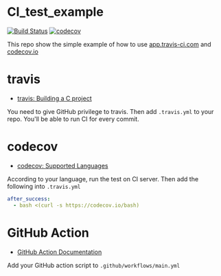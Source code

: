 # CI_test_example

[![Build Status](https://api.travis-ci.com/evshary/CI_test_example.svg?branch=main)](https://travis-ci.com/evshary/CI_test_example)
[![codecov](https://codecov.io/gh/evshary/CI_test_example/branch/main/graph/badge.svg)](https://codecov.io/gh/evshary/CI_test_example)

This repo show the simple example of how to use [app.travis-ci.com](https://app.travis-ci.com/) and [codecov.io](https://codecov.io/)

# travis

* [travis: Building a C project](https://docs.travis-ci.com/user/languages/c/)

You need to give GitHub privilege to travis.
Then add `.travis.yml` to your repo.
You'll be able to run CI for every commit.

# codecov

* [codecov: Supported Languages](https://docs.codecov.io/docs/supported-languages)

According to your language, run the test on CI server.
Then add the following into `.travis.yml`

```yml
after_success:
  - bash <(curl -s https://codecov.io/bash)
```

# GitHub Action

* [GitHub Action Documentation](https://docs.github.com/en/actions)

Add your GitHub action script to `.github/workflows/main.yml`

